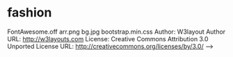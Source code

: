 # fashion
FontAwesome.off
arr.png
bg.jpg
bootstrap.min.css
  Author: W3layout
  Author URL: http://w3layouts.com
  License: Creative Commons Attribution 3.0 Unported
  License URL: http://creativecommons.org/licenses/by/3.0/
  -->
<!DOCTYPE html>
<html lang="zxx">
  <head>
    <title>Styled Fashion Category Bootstrap Responsive website Template | Contact :: w3layouts</title>
    <!--meta tags -->
    <meta charset="UTF-8">
    <meta name="viewport" content="width=device-width, initial-scale=1">
    <meta name="keywords" content="Styled Responsive web template, Bootstrap Web Templates, Flat Web Templates, Android Compatible web template, 
      Smartphone Compatible web template, free webdesigns for Nokia, Samsung, LG, SonyEricsson, Motorola web design" />
    <script>
      addEventListener("load", function () {
      	setTimeout(hideURLbar, 0);
      }, false);

      function hideURLbar() {
      	window.scrollTo(0, 1);
      }
    </script>
    <!--//meta tags ends here-->
    <!--booststrap-->
    <link href="css/bootstrap.min.css" rel="stylesheet" type="text/css" media="all">
    <!--//booststrap end-->
    <!-- font-awesome icons -->
    <link href="css/fontawesome-all.min.css" rel="stylesheet" type="text/css" media="all">
    <!-- //font-awesome icons -->
    <!--stylesheets-->
    <link href="css/style.css" rel='stylesheet' type='text/css' media="all">
    <!--//stylesheets-->
    <link href="//fonts.googleapis.com/css?family=Open+Sans:300,400,600,700,800" rel="stylesheet">
    <link href="//fonts.googleapis.com/css?family=Raleway:400,500,600" rel="stylesheet">
  </head>
  <body>

    <!-- //banner -->
	<section class="w3l-innerbanner">
		<div class="nav-sec  position-relative">
		<nav>
					<ul id="menu">
				  <li>
					<input id="check01" type="checkbox" name="menu"/>
					<label class="menulist" for="check01">&nbsp;</label>
					<ul class="submenu">
                        <li><a href="index.html">Home</a></li>
                        <li><a href="index.html">About</a></li>
                        <li><a href="index.html">Services</a></li>
                        <li><a href="index.html">News</a></li>                           
						<li><a href="contact.html" class="active">Contact</a></li>
					</ul>
				  </li>
				</ul>
				</nav>
            </div>
	</section>
	 <!--/contact-->
	<section class="contact py-lg-5">
		<div class="container py-5">
            <div class="title-section pb-sm-5 pb-3 text-center">
				<h2 class="w3_head">Contact Us</h2>
            </div>
			<div class="inner-sec-w3layouts-agileinfo">
				<div class="contact-map">
					<iframe src="https://www.google.com/maps/embed?pb=!1m18!1m12!1m3!1d273690.1704056744!2d-74.59673804968976!3d40.72070782081099!2m3!1f0!2f0!3f0!3m2!1i1024!2i768!4f13.1!3m3!1m2!1s0x89c24fa5d33f083b%3A0xc80b8f06e177fe62!2sNew+York%2C+NY%2C+USA!5e0!3m2!1sen!2sin!4v1521532554788" class="map" style="border:0" allowfullscreen=""></iframe>
				</div>

				<div class="contact_grid_right mt-5">
					<h6>Please fill this form to contact with us.</h6>
					<form action="#" method="post">
						<div class="contact_left_grid">
							<input type="text" name="Name" placeholder="Name" required="">
							<input type="email" name="Email" placeholder="Email" required="">
							<input type="text" name="Subject" placeholder="Subject" required="">
							<textarea name="Message" onfocus="this.value = '';" onblur="if (this.value == '') {this.value = 'Message...';}" required="">Message...</textarea>
							<input type="submit" value="Submit">
							<input type="reset" value="Clear">
							<div class="clearfix"> </div>
						</div>
					</form>
				</div>
			</div>
		</div>
	</section>
	<!--//contact-->
	<!-- footer -->
	<section class="foot-top pt-lg-5">	
		<div class="container py-5">
			<div class="row pb-lg-5">
				<div class="col-lg-6 foot-top-left">
					<h1>Ut enim ad minim veniam,</h1>
					<p>Sed do eiusmod tempor incididunt ut labore et dolore magna aliqua. quis nostrud exercitation</p>
				</div>
				<div class="col-lg-6 foot-top-rgt text-center">
					<a class="btn btn-primary  agile-link-bnr" href="index.html" role="button">Learn More</a>
					<div class="lear">
						<a class="btn btn-primary mt-4  agile-link-bnr1" href="contact.html" role="button">Contact</a>
					</div>
				</div>
			</div>
		</div>

	</section>
	<div class="cpy-right text-center py-5">
			<ul class="social_section_1info pt-lg-5 mb-lg-5">
				<li><a href="#"><span class="fa fa-facebook"></span></a></li>
				<li><a href="#"><span class="fa fa-twitter"></span></a></li>
				<li><a href="#"><span class="fa fa-google-plus"></span></a></li>
				<li><a href="#"><span class="fa fa-linkedin"></span></a></li>
			</ul>
			<p class="text-white">© 2018 Styled. All rights reserved | Design by
				<a href="http://w3layouts.com" class="text-white"> W3layouts.</a>
			</p>
		</div>
    <!-- //footer -->
  </body>
</html> 
dott.png
fontawesome-all.min.css
fontawesome-webfont.svg
g2.jpg
g3.jpg
g6.jpg
<!--A Design by W3layouts
  Author: W3layout
  Author URL: http://w3layouts.com
  License: Creative Commons Attribution 3.0 Unported
  License URL: http://creativecommons.org/licenses/by/3.0/
  -->
<!DOCTYPE html>
<html lang="zxx">
  <head>
    <title>Styled Fashion Category Bootstrap Responsive website Template | Home :: w3layouts</title>
    <!--meta tags -->
    <meta charset="UTF-8">
    <meta name="viewport" content="width=device-width, initial-scale=1">
    <meta name="keywords" content="Styled Responsive web template, Bootstrap Web Templates, Flat Web Templates, Android Compatible web template, 
      Smartphone Compatible web template, free webdesigns for Nokia, Samsung, LG, SonyEricsson, Motorola web design" />
    <script>
      addEventListener("load", function () {
      	setTimeout(hideURLbar, 0);
      }, false);

      function hideURLbar() {
      	window.scrollTo(0, 1);
      }
    </script>
    <!--//meta tags ends here-->
    <!--booststrap-->
    <link href="css/bootstrap.min.css" rel="stylesheet" type="text/css" media="all">
    <!--//booststrap end-->
    <!-- font-awesome icons -->
    <link href="css/fontawesome-all.min.css" rel="stylesheet" type="text/css" media="all">
    <!-- //font-awesome icons -->
    <!--stylesheets-->
    <link href="css/style.css" rel='stylesheet' type='text/css' media="all">
    <!--//stylesheets-->
    <link href="//fonts.googleapis.com/css?family=Open+Sans:300,400,600,700,800" rel="stylesheet">
    <link href="//fonts.googleapis.com/css?family=Raleway:400,500,600" rel="stylesheet">
  </head>
  <body>

    <!-- //banner -->
	<section class="w3l-banner">
			<div class="nav-sec  position-relative">
			<nav>
					<ul id="menu">
				  <li>
					<input id="check01" type="checkbox" name="menu"/>
					<label class="menulist" for="check01">&nbsp;</label>
					<ul class="submenu">
                        <li><a href="index.html"  class="active">Home</a></li>
                        <li><a href="#about" class="scroll">About</a></li>
                        <li><a href="#service" class="scroll">Services</a></li>
                        <li><a href="#news" class="scroll">News</a></li>                           
						<li><a href="contact.html">Contact</a></li>
					</ul>
				  </li>
				</ul>
				</nav>
            </div>

		<div class="container">
			<div class="baner-text text-center">
				<h3><a href="#">Styled</a></h3>
				<h6 class="mx-auto mt-4 pt-2">porttitor mollisar lorem, at molestie arcu pulvinar ut. Proin ac fermentum est</h6>
				<a class="btn btn-primary mt-lg-5 mt-3 agile-link-bnr scroll" href="#about" role="button">Learn More</a>
				<div class="banner-high-lights text-center">
					<div class="rotate">
						<a href="#about" class="scroll">
                               <span class="fa fa-arrow-down"></span>                 
						</a>
                    </div>	
				</div>
			</div>
		</div>
	</section>
	 <!-- what we do -->
	 <section class="wedo py-5" id="about">
		<div class="container py-lg-5">
			<div class="text-center">
				<h3 class="w3_head">Integer porttitor mollisar </h3>
				<p class="main_p mt-4 mb-4 pt-2 text-white text-center mx-auto">Nulla pellentesque mi non laoreet eleifend. Integer porttitor mollisar lorem, at molestie arcu pulvinar ut. Proin ac fermentum est. Cras mi ipsum, consectetur ac ipsum </p>
			</div>
			<div class="wedo_top text-center py-5">
				<ul>
					<li><span class="fa fa-cog"></span></li>
					<li><span class="fa fa-code"></span></li>
					<li><span class="fa fa-copy"></span></li>
				</ul>
             </div>  
	 </div>
	</section>
	 <!-- //what we do -->
	 <!-- banner-bottom1 -->
	<section class="banner-bottom" id="news">
        <div class="banner-top row middle-grids">
			<div class="col-lg-4 advantage-grid-info1">
                <div class="advantage_left2 text-center">
                    <img src="images/g6.jpg" class="img-fluid" alt="">
                </div>
            </div> 
            <div class="col-lg-8 advantage-grid-info">
                <div class="advantage_left">
					<h3>Integer porttitor mollisar <br>lorem, at molestie</h3>
					<p class="mt-4">Nulla pellentesque mi non laoreet eleifend. Integer porttitor mollisar lorem, at molestie arcu pulvinar ut. Proin ac fermentum est.</p>
				</div>
            </div>
        </div>
    </section>
	<!-- //banner-bottom1 -->
	<!-- banner-bottom2 -->
	 <section class="banner-bottom w3l-btm">
        <div class="banner-top row middle-grids">
		<div class="col-lg-8 advantage-grid-info">
                 <div class="advantage_left">
					<h3>Integer porttitor mollisar <br>lorem, at molestie</h3>
					<p class="mt-4">Nulla pellentesque mi non laoreet eleifend. Integer porttitor mollisar lorem, at molestie arcu pulvinar ut. Proin ac fermentum est.</p>
				</div>
            </div>
		<div class="col-lg-4 advantage-grid-info1">
                <div class="advantage_left2 text-center">
                    <img src="images/g2.jpg" class="img-fluid" alt="">
                </div>
            </div> 
        </div>
    </section>
	<!-- //banner-bottom2 -->
	<!-- banner-bottom3 -->
	 <section class="banner-bottom">
        <div class="banner-top row middle-grids">
			<div class="col-lg-4 advantage-grid-info1">
                <div class="advantage_left2 text-center">
                    <img src="images/g3.jpg" class="img-fluid" alt="">
                </div>
            </div> 
            <div class="col-lg-8 advantage-grid-info">
                 <div class="advantage_left">
					<h3>Integer porttitor mollisar <br>lorem, at molestie</h3>
					<p class="mt-4">Nulla pellentesque mi non laoreet eleifend. Integer porttitor mollisar lorem, at molestie arcu pulvinar ut. Proin ac fermentum est.</p>
				</div>
            </div>
        </div>
    </section>
	<!-- //banner-bottom3 -->
<!-- services -->
	<section class="slide-wrapper py-5" id="service">
		<div class="container py-lg-5">
		<div class="text-center">
			<h3 class="w3_head">Integer porttitor mollisar </h3>
			<p class="main_p mt-4 mb-4 pt-2 text-white text-center mx-auto">Nulla pellentesque mi non laoreet eleifend. Integer porttitor mollisar lorem, at molestie arcu pulvinar ut. Proin ac fermentum est. Cras mi ipsum, consectetur ac ipsum </p>
		</div>
			<div class="services">
				<div class="row service_w3top mt-5 pt-lg-5">
                                <div class="col-lg-6 ser-lt">
                                    <div class="d-flex services-box">
                                        <div class="icon">
                                            <span class="fa fa-pencil"></span>
                                        </div>
                                        <!-- .Icon ends here -->
                                        <div class="service-content">
                                            <h2>Inagittis Lacg</h2>
                                            <p class="serp">
                                                Quisque sagittis lacus eu lorem sodalesd vulputate velitdipisc inagittis lacg enean adipiscing.
                                            </p>
                                        </div>
                                        <!-- .Service-content ends here -->
                                    </div>
                                    <!-- .Services-box ends here -->

                                    <div class="d-flex services-box ser-midd">
                                        <div class="icon">
                                            <span class="fa fa-rocket"></span>
                                        </div>
                                        <!-- .Icon ends here -->
                                        <div class="service-content">
                                            <h4>Velitdipisc Inagittis</h4>
                                           <p class="serp">
                                                Quisque sagittis lacus eu lorem sodalesd vulputate velitdipisc inagittis lacg enean adipiscing.
                                            </p>
                                        </div>
                                        <!-- .Service-content ends here -->
                                    </div>
                                    <!-- .Services-box ends here -->
									<!-- .Services-box ends here -->

                                    <div class="d-flex services-box bx-4">
                                        <div class="icon">
                                            <span class="fa fa-paint-brush"></span>
                                        </div>
                                        <!-- .Icon ends here -->
                                        <div class="service-content">
                                            <h4>Sagittis Lacus</h4>
                                           <p class="serp">
                                                Quisque sagittis lacus eu lorem sodalesd vulputate velitdipisc inagittis lacg enean adipiscing.
                                            </p>
                                        </div>
                                        <!-- .Service-content ends here -->
                                    </div>
                                    <!-- .Services-box ends here -->
                                </div>
                                <!-- .Col ends here -->
                                <div class="col-lg-6 ser-rgt">
                                    <div class="d-flex services-box bx-1">
                                        <div class="icon">
                                            <span class="fa fa-laptop"></span>
                                        </div>
                                        <!-- .Icon ends here -->
                                        <div class="service-content">
                                            <h4>Vulputate Velitdipisc</h4>
                                           <p class="serp">
                                                Quisque sagittis lacus eu lorem sodalesd vulputate velitdipisc inagittis lacg enean adipiscing.
                                            </p>
                                        </div>
                                        <!-- .Service-content ends here -->
                                    </div>
                                    <!-- .Services-box ends here -->

                                    <div class="d-flex services-box ser-midd bx-2">
                                        <div class="icon">
                                            <span class="fa fa-paint-brush"></span>
                                        </div>
                                        <!-- .Icon ends here -->
                                        <div class="service-content">
                                            <h4>Sagittis Lacus</h4>
                                           <p class="serp">
                                                Quisque sagittis lacus eu lorem sodalesd vulputate velitdipisc inagittis lacg enean adipiscing.
                                            </p>
                                        </div>
                                        <!-- .Service-content ends here -->
                                    </div>
                                    <!-- .Services-box ends here -->
									<!-- .Services-box ends here -->

                                    <div class="d-flex services-box bx-3">
                                        <div class="icon">
                                            <span class="fa fa-paint-brush"></span>
                                        </div>
                                        <!-- .Icon ends here -->
                                        <div class="service-content">
                                            <h4>Sagittis Lacus</h4>
                                           <p class="serp">
                                                Quisque sagittis lacus eu lorem sodalesd vulputate velitdipisc inagittis lacg enean adipiscing.
                                            </p>
                                        </div>
                                        <!-- .Service-content ends here -->
                                    </div>
                                    <!-- .Services-box ends here -->
                                </div>
                                <!-- .Col ends here -->
                            </div>
                            <!-- .Row ends here -->
							<!-- .Container ends here -->
        </div>
                    <!-- .Services ends here -->
	 </div>
</section>
			<!-- //services -->
			<!-- footer -->
	<section class="foot-top pt-lg-5">	
		<div class="container py-5">
			<div class="row pb-lg-5">
				<div class="col-lg-6 foot-top-left">
					<h1>Ut enim ad minim veniam,</h1>
					<p>Sed do eiusmod tempor incididunt ut labore et dolore magna aliqua. quis nostrud exercitation</p>
				</div>
				<div class="col-lg-6 foot-top-rgt text-center">
					<a class="btn btn-primary  agile-link-bnr" href="index.html" role="button">Learn More</a>
					<div class="lear">
						<a class="btn btn-primary mt-4  agile-link-bnr1" href="contact.html" role="button">Contact</a>
					</div>
				</div>
			</div>
		</div>

	</section>
	<div class="cpy-right text-center py-5">
			<ul class="social_section_1info pt-lg-5 mb-lg-5">
				<li><a href="#"><span class="fa fa-facebook"></span></a></li>
				<li><a href="#"><span class="fa fa-twitter"></span></a></li>
				<li><a href="#"><span class="fa fa-google-plus"></span></a></li>
				<li><a href="#"><span class="fa fa-linkedin"></span></a></li>
			</ul>
			<p class="text-white">© 2018 Styled. All rights reserved | Design by
				<a href="http://w3layouts.com" class="text-white"> W3layouts.</a>
			</p>
		</div>
    <!-- //footer -->


  </body>
</html> 
style.css

